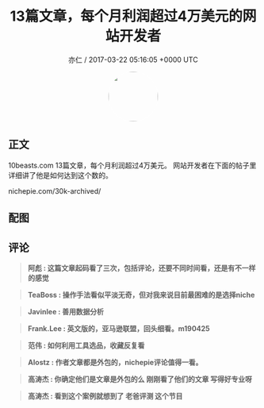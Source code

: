 <h1 align="center">13篇文章，每个月利润超过4万美元的网站开发者</h1>
<p align="center">
    <a>亦仁 / 2017-03-22 05:16:05 &#43;0000 UTC</a>
</p>

<div align="center">
    <img src="https://images.zsxq.com/Fn3NQqCN8nuGF86yZPXSbEsl0mb3?e=1590940799&amp;token=kIxbL07-8jAj8w1n4s9zv64FuZZNEATmlU_Vm6zD:pfbNc8W3hS0oYG_hyXXh_rHMHuc=" width="100" height="100" style="border:1px solid;border-radius:50%; color:#ffffff"/>
</div>

## 正文

<div>
10beasts.com 
13篇文章，每个月利润超过4万美元。 网站开发者在下面的帖子里详细讲了他是如何达到这个数的。

nichepie.com/30k-archived/
</div>

## 配图
<div class="image" align="center">

</div>

## 评论

<div align="left">
<div>

<blockquote >
<span> <strong>阿彪 : 这篇文章起码看了三次，包括评论，还要不同时间看，还是有不一样的感觉 </strong></span>
</blockquote>

<blockquote >
<span> <strong>TeaBoss : 操作手法看似平淡无奇，但对我来说目前最困难的是选择niche </strong></span>
</blockquote>

<blockquote >
<span> <strong>Javinlee : 善用数据分析 </strong></span>
</blockquote>

<blockquote >
<span> <strong>Frank.Lee : 英文版的，亚马逊联盟，回头细看。m190425 </strong></span>
</blockquote>

<blockquote >
<span> <strong>范伟 : 如何利用工具选品，收藏反复看 </strong></span>
</blockquote>

<blockquote >
<span> <strong>Alostz : 作者文章都是外包的，nichepie评论值得一看。 </strong></span>
</blockquote>

<blockquote >
<span> <strong>高涛杰 : 你确定他们是文章是外包的么 刚刚看了他们的文章  写得好专业呀 </strong></span>
</blockquote>

<blockquote >
<span> <strong>高涛杰 : 看到这个案例就想到了  老爸评测 这个节目 </strong></span>
</blockquote>

</div>
</div>